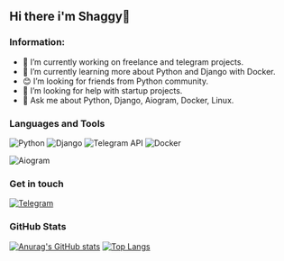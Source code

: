 <!---
shaggy-axel/shaggy-axel is a ✨ special ✨ repository because its `README.md` (this file) appears on your GitHub profile.
You can click the Preview link to take a look at your changes.
--->
## Hi there i'm Shaggy👋

### Information:
- 🔭 I’m currently working on freelance and telegram projects.
- 🌱 I’m currently learning more about Python and Django with Docker.
- 😊 I’m looking for friends from Python community.
- 🤔 I’m looking for help with startup projects.
- 💬 Ask me about Python, Django, Aiogram, Docker, Linux.

### Languages and Tools
![Python](https://img.shields.io/badge/Python-090909?style=for-the-badge&logo=python)
![Django](https://img.shields.io/badge/Django-090909?style=for-the-badge&logo=django&logoColor=brightgreen)
![Telegram API](https://img.shields.io/badge/Telegram%20API-090909?style=for-the-badge&logo=telegram)
![Docker](https://img.shields.io/badge/Docker-090909?style=for-the-badge&logo=docker)

![Aiogram](https://img.shields.io/badge/Telegram-Aiogram-blue)

### Get in touch
[![Telegram](https://img.shields.io/badge/Telegram-090909?style=for-the-badge&logo=telegram)](https://t.me/shaggy_axel)

### GitHub Stats
[![Anurag's GitHub stats](https://github-readme-stats.vercel.app/api?username=shaggy-axel&hide=contribs&show_icons=true&theme=radical&include_all_commits=true&count_private=true&line_height=29&custom_title=Shaggy%20GitHub%20Stats)](https://github.com/anuraghazra/github-readme-stats)
[![Top Langs](https://github-readme-stats.vercel.app/api/top-langs/?username=shaggy-axel&layout=compact&langs_count=10)](https://github.com/anuraghazra/github-readme-stats)
<!-- [![willianrod's wakatime stats](https://github-readme-stats.vercel.app/api/wakatime?username=shaggy-axel&layout=compact)](https://github.com/anuraghazra/github-readme-stats)
 -->
